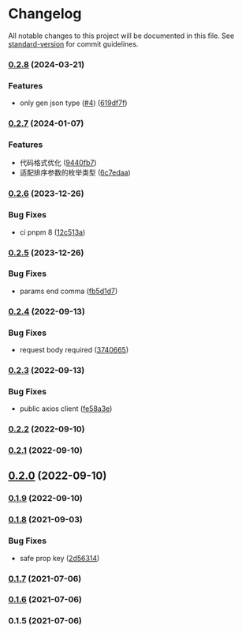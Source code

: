 # Changelog

All notable changes to this project will be documented in this file. See [standard-version](https://github.com/conventional-changelog/standard-version) for commit guidelines.

### [0.2.8](https://github.com/36node/openapi-ts-gen/compare/v0.2.7...v0.2.8) (2024-03-21)


### Features

* only gen json type ([#4](https://github.com/36node/openapi-ts-gen/issues/4)) ([619df7f](https://github.com/36node/openapi-ts-gen/commit/619df7f51741aa419ce35b0ceda0882c98f997c1))

### [0.2.7](https://github.com/36node/openapi-ts-gen/compare/v0.2.6...v0.2.7) (2024-01-07)


### Features

* 代码格式优化 ([9440fb7](https://github.com/36node/openapi-ts-gen/commit/9440fb7f38c398c28eeca0be6deff722b1b9281f))
* 适配排序参数的枚举类型 ([6c7edaa](https://github.com/36node/openapi-ts-gen/commit/6c7edaa2879142efa9b1f1c7e54f7ce60021b477))

### [0.2.6](https://github.com/36node/openapi-ts-gen/compare/v0.2.5...v0.2.6) (2023-12-26)


### Bug Fixes

* ci pnpm 8 ([12c513a](https://github.com/36node/openapi-ts-gen/commit/12c513a90458a40d1e3cbeed8c86527533a71af8))

### [0.2.5](https://github.com/36node/openapi-ts-gen/compare/v0.2.4...v0.2.5) (2023-12-26)


### Bug Fixes

* params end comma ([fb5d1d7](https://github.com/36node/openapi-ts-gen/commit/fb5d1d7dc2df7d6cf55298cd3f3426b9cbbb83f0))

### [0.2.4](https://github.com/36node/openapi-ts-gen/compare/v0.2.3...v0.2.4) (2022-09-13)


### Bug Fixes

* request body required ([3740665](https://github.com/36node/openapi-ts-gen/commit/37406651007430e45c7876d6c47ec24942ff449e))

### [0.2.3](https://github.com/36node/openapi-ts-gen/compare/v0.2.2...v0.2.3) (2022-09-13)


### Bug Fixes

* public axios client ([fe58a3e](https://github.com/36node/openapi-ts-gen/commit/fe58a3e38fa3e18df4b4cf97eb2b9d91fdd036ec))

### [0.2.2](https://github.com/36node/openapi-ts-gen/compare/v0.2.1...v0.2.2) (2022-09-10)

### [0.2.1](https://github.com/36node/openapi-ts-gen/compare/v0.2.0...v0.2.1) (2022-09-10)

## [0.2.0](https://github.com/36node/openapi-ts-gen/compare/v0.1.9...v0.2.0) (2022-09-10)

### [0.1.9](https://github.com/36node/openapi-ts-gen/compare/v0.1.8...v0.1.9) (2022-09-10)

### [0.1.8](https://github.com/36node/openapi-ts-gen/compare/v0.1.7...v0.1.8) (2021-09-03)


### Bug Fixes

* safe prop key ([2d56314](https://github.com/36node/openapi-ts-gen/commit/2d56314af7e8617a9c0e7b9fc7f1a1a870f53ce6))

### [0.1.7](https://github.com/36node/openapi-ts-gen/compare/v0.1.6...v0.1.7) (2021-07-06)

### [0.1.6](https://github.com/36node/openapi-ts-gen/compare/v0.1.5...v0.1.6) (2021-07-06)

### 0.1.5 (2021-07-06)
